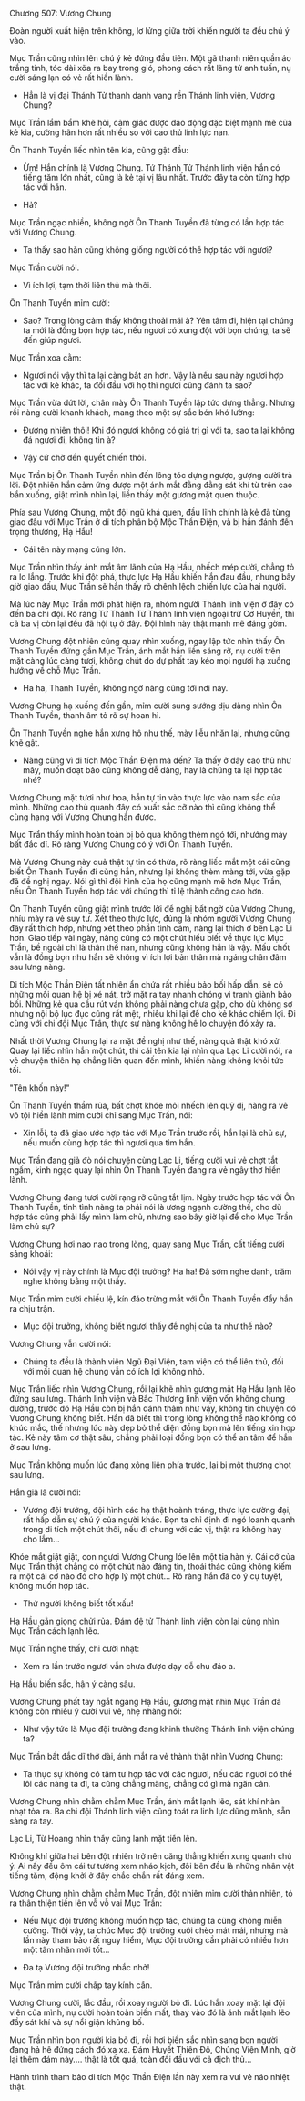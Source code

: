 




Chương 507: Vương Chung


Đoàn người xuất hiện trên không, lơ lửng giữa trời khiến người ta đều chú ý vào.

Mục Trần cũng nhìn lên chú ý kẻ đứng đầu tiên. Một gã thanh niên quần áo trắng tinh, tóc dài xõa ra bay trong gió, phong cách rất lãng tử anh tuấn, nụ cười sáng lạn có vẻ rất hiền lành.

- Hẳn là vị đại Thánh Tử thanh danh vang rền Thánh linh viện, Vương Chung?

Mục Trần lẩm bẩm khẽ hỏi, cảm giác được dao động đặc biệt mạnh mẽ của kẻ kia, cường hãn hơn rất nhiều so với cao thủ linh lực nan.

Ôn Thanh Tuyền liếc nhìn tên kia, cũng gật đầu:

- Ừm! Hắn chính là Vương Chung. Tứ Thánh Tử Thánh linh viện hắn có tiếng tăm lớn nhất, cũng là kẻ tại vị lâu nhất. Trước đây ta còn từng hợp tác với hắn.

- Hả?

Mục Trần ngạc nhiền, không ngờ Ôn Thanh Tuyền đã từng có lần hợp tác với Vương Chung.

- Ta thấy sao hắn cũng không giống người có thể hợp tác với ngươi?

Mục Trần cười nói.

- Vì ích lợi, tạm thời liên thủ mà thôi.

Ôn Thanh Tuyền mỉm cười:

- Sao? Trong lòng cảm thấy không thoải mái à? Yên tâm đi, hiện tại chúng ta mới là đồng bọn hợp tác, nếu ngươi có xung đột với bọn chúng, ta sẽ đến giúp ngươi.

Mục Trần xoa cằm:

- Ngươi nói vậy thì ta lại càng bất an hơn. Vậy là nếu sau này ngươi hợp tác với kẻ khác, ta đối đầu với họ thì ngươi cũng đánh ta sao?

Mục Trần vừa dứt lời, chân mày Ôn Thanh Tuyền lập tức dựng thẳng. Nhưng rồi nàng cười khanh khách, mang theo một sự sắc bén khó lường:

- Đương nhiên thôi! Khi đó ngươi không có giá trị gì với ta, sao ta lại không đá ngươi đi, không tin à?

- Vậy cứ chờ đến quyết chiến thôi.

Mục Trần bị Ôn Thanh Tuyền nhìn đến lông tóc dựng ngược, gượng cười trả lời. Đột nhiên hắn cảm ứng được một ánh mắt đằng đằng sát khí từ trên cao bắn xuống, giật mình nhìn lại, liền thấy một gương mặt quen thuộc.

Phía sau Vương Chung, một đội ngũ khá quen, đầu lĩnh chính là kẻ đã từng giao đấu với Mục Trần ở di tích phân bộ Mộc Thần Điện, và bị hắn đánh đến trọng thương, Hạ Hầu!

- Cái tên này mạng cũng lớn.

Mục Trần nhìn thấy ánh mắt âm lãnh của Hạ Hầu, nhếch mép cười, chẳng tỏ ra lo lắng. Trước khi đột phá, thực lực Hạ Hầu khiến hắn đau đầu, nhưng bây giờ giao đấu, Mục Trần sẽ hắn thấy rõ chênh lệch chiến lực của hai người.

Mà lúc này Mục Trần mới phát hiện ra, nhóm người Thánh linh viện ở đây có đến ba chi đội. Rõ ràng Tứ Thánh Tử Thánh linh viện ngoại trừ Cơ Huyền, thì cả ba vị còn lại đều đã hội tụ ở đây. Đội hình này thật mạnh mẽ đáng gờm.

Vương Chung đột nhiên cũng quay nhìn xuống, ngay lập tức nhìn thấy Ôn Thanh Tuyền đứng gần Mục Trần, ánh mắt hắn liền sáng rỡ, nụ cười trên mặt càng lúc càng tươi, không chút do dự phất tay kéo mọi người hạ xuống hướng về chỗ Mục Trần.

- Ha ha, Thanh Tuyền, không ngờ nàng cũng tới nơi này.

Vương Chung hạ xuống đến gần, mỉm cười sung sướng dịu dàng nhìn Ôn Thanh Tuyền, thanh âm tỏ rõ sự hoan hỉ.

Ôn Thanh Tuyền nghe hắn xưng hô như thế, mày liễu nhăn lại, nhưng cũng khẽ gật.

- Nàng cũng vì di tích Mộc Thần Điện mà đến? Ta thấy ở đây cao thủ như mây, muốn đoạt bảo cũng không dễ dàng, hay là chúng ta lại hợp tác nhé?

Vương Chung mặt tươi như hoa, hắn tự tin vào thực lực vào nam sắc của mình. Những cao thủ quanh đây có xuất sắc cỡ nào thì cũng không thể cùng hạng với Vương Chung hắn được.

Mục Trần thấy mình hoàn toàn bị bỏ qua không thèm ngó tới, nhướng mày bất đắc dĩ. Rõ ràng Vương Chung có ý với Ôn Thanh Tuyền.

Mà Vương Chung này quả thật tự tin có thừa, rõ ràng liếc mắt một cái cũng biết Ôn Thanh Tuyền đi cùng hắn, nhưng lại không thèm màng tới, vừa gặp đã đề nghị ngay. Nói gì thì đội hình của họ cũng mạnh mẽ hơn Mục Trần, nếu Ôn Thanh Tuyền hợp tác với chúng thì tỉ lệ thành công cao hơn.

Ôn Thanh Tuyền cũng giật mình trước lời đề nghị bất ngờ của Vương Chung, nhíu mày ra vẻ suy tư. Xét theo thực lực, đúng là nhóm người Vương Chung đây rất thích hợp, nhưng xét theo phần tình cảm, nàng lại thích ở bên Lạc Li hơn. Giao tiếp vài ngày, nàng cũng có một chút hiểu biết về thực lực Mục Trần, bề ngoài chỉ là thân thể nan, nhưng cũng không hẳn là vậy. Mấu chốt vẫn là đồng bọn như hắn sẽ không vì ích lợi bản thân mà ngáng chân đâm sau lưng nàng.

Di tích Mộc Thần Điện tất nhiên ẩn chứa rất nhiều bảo bối hấp dẫn, sẽ có những mối quan hệ bị xé nát, trở mặt ra tay nhanh chóng vì tranh giành bảo bối. Những kẻ qua cầu rút ván không phải nàng chưa gặp, cho dù không sợ nhưng nội bộ lục đục cũng rất mệt, nhiều khi lại để cho kẻ khác chiếm lợi. Đi cùng với chi đội Mục Trần, thực sự nàng không hề lo chuyện đó xảy ra.

Nhất thời Vương Chung lại ra mặt đề nghị như thế, nàng quả thật khó xử. Quay lại liếc nhìn hắn một chút, thì cái tên kia lại nhìn qua Lạc Li cười nói, ra vẻ chuyện thiên hạ chẳng liên quan đến mình, khiến nàng không khỏi tức tối.

"Tên khốn này!"

Ôn Thanh Tuyền thầm rủa, bất chợt khóe môi nhếch lên quỷ dị, nàng ra vẻ vô tội hiền lành mỉm cười chỉ sang Mục Trần, nói:

- Xin lỗi, ta đã giao ước hợp tác với Mục Trần trước rồi, hắn lại là chủ sự, nếu muốn cùng hợp tác thì ngươi qua tìm hắn.

Mục Trần đang giả đò nói chuyện cùng Lạc Li, tiếng cười vui vẻ chợt tắt ngấm, kinh ngạc quay lại nhìn Ôn Thanh Tuyền đang ra vẻ ngây thơ hiền lành.

Vương Chung đang tươi cười rạng rỡ cũng tắt lịm. Ngày trước hợp tác với Ôn Thanh Tuyền, tính tình nàng ta phải nói là ương ngạnh cường thế, cho dù hợp tác cũng phải lấy mình làm chủ, nhưng sao bây giờ lại để cho Mục Trần làm chủ sự?

Vương Chung hơi nao nao trong lòng, quay sang Mục Trần, cất tiếng cười sảng khoái:

- Nói vậy vị này chính là Mục đội trưởng? Ha ha! Đã sớm nghe danh, trăm nghe không bằng một thấy.

Mục Trần mỉm cười chiếu lệ, kín đáo trừng mắt với Ôn Thanh Tuyền đẩy hắn ra chịu trận.

- Mục đội trưởng, không biết ngươi thấy đề nghị của ta như thế nào?

Vương Chung vẫn cười nói:

- Chúng ta đều là thành viên Ngũ Đại Viện, tam viện có thể liên thủ, đối với mối quan hệ chung vẫn có ích lợi không nhỏ.

Mục Trần liếc nhìn Vương Chung, rồi lại khẽ nhìn gương mặt Hạ Hầu lạnh lẽo đứng sau lưng. Thánh linh viện và Bắc Thương linh viện vốn không chung đường, trước đó Hạ Hầu còn bị hắn đánh thảm như vậy, không tin chuyện đó Vương Chung không biết. Hắn đã biết thì trong lòng không thể nào không có khúc mắc, thế nhưng lúc này dẹp bỏ thể diện đồng bọn mà lên tiếng xin hợp tác. Kẻ này tâm cơ thật sâu, chẳng phải loại đồng bọn có thể an tâm để hắn ở sau lưng.

Mục Trần không muốn lúc đang xông liên phía trước, lại bị một thương chọt sau lưng.

Hắn giả lả cười nói:

- Vương đội trưởng, đội hình các hạ thật hoành tráng, thực lực cường đại, rất hấp dẫn sự chú ý của người khác. Bọn ta chỉ định đi ngó loanh quanh trong di tích một chút thôi, nếu đi chung với các vị, thật ra không hay cho lắm...

Khóe mắt giật giật, con ngươi Vương Chung lóe lên một tia hàn ý. Cái cớ của Mục Trần thật chẳng có một chút nào đáng tin, thoái thác cũng không kiếm ra một cái cớ nào đó cho hợp lý một chút... Rõ ràng hắn đã có ý cự tuyệt, không muốn hợp tác.

- Thứ người không biết tốt xấu!

Hạ Hầu gằn giọng chửi rủa. Đám đệ tử Thánh linh viện còn lại cũng nhìn Mục Trần cách lạnh lẽo.

Mục Trần nghe thấy, chỉ cười nhạt:

- Xem ra lần trước ngươi vẫn chưa được dạy dỗ chu đáo a.

Hạ Hầu biến sắc, hận ý càng sâu.

Vương Chung phất tay ngắt ngang Hạ Hầu, gương mặt nhìn Mục Trần đã không còn nhiều ý cười vui vẻ, nhẹ nhàng nói:

- Như vậy tức là Mục đội trưởng đang khinh thường Thánh linh viện chúng ta?

Mục Trần bất đắc dĩ thở dài, ánh mắt ra vẻ thành thật nhìn Vương Chung:

- Ta thực sự không có tâm tư hợp tác với các ngươi, nếu các ngươi có thể lôi các nàng ta đi, ta cũng chẳng màng, chẳng có gì mà ngăn cản.

Vương Chung nhìn chằm chằm Mục Trần, ánh mắt lạnh lẽo, sát khí nhàn nhạt tỏa ra. Ba chi đội Thánh linh viện cũng toát ra linh lực dũng mãnh, sẵn sàng ra tay.

Lạc Li, Từ Hoang nhìn thấy cũng lạnh mặt tiến lên.

Không khí giữa hai bên đột nhiên trở nên căng thẳng khiến xung quanh chú ý. Ai nấy đều ôm cái tư tưởng xem nháo kịch, đôi bên đều là những nhân vật tiếng tăm, động khởi ở đây chắc chắn rất đáng xem.

Vương Chung nhìn chằm chằm Mục Trần, đột nhiên mỉm cười thản nhiên, tỏ ra thân thiện tiến lên vỗ vỗ vai Mục Trần:

- Nếu Mục đội trưởng không muốn hợp tác, chúng ta cũng không miễn cưỡng. Thôi vậy, ta chúc Mục đội trưởng xuôi chèo mát mái, nhưng mà lần này tham bảo rất nguy hiểm, Mục đội trưởng cần phải có nhiều hơn một tâm nhãn mới tốt...

- Đa tạ Vương đội trưởng nhắc nhở!

Mục Trần mỉm cười chắp tay kính cẩn.

Vương Chung cười, lắc đầu, rồi xoay người bỏ đi. Lúc hắn xoay mặt lại đội viên của mình, nụ cười hoàn toàn biến mất, thay vào đó là ánh mắt lạnh lẽo đầy sát khí và sự nổi giận khủng bố.

Mục Trần nhìn bọn người kia bỏ đi, rồi hơi biến sắc nhìn sang bọn người đang hả hê đứng cách đó xa xa. Đám Huyết Thiên Đô, Chúng Viện Minh, giờ lại thêm đám này.... thật là tốt quá, toàn đối đầu với cả địch thủ...

Hành trình tham bảo di tích Mộc Thần Điện lần này xem ra vui vẻ náo nhiệt thật.




